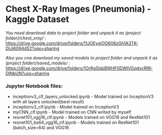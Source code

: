 # Chest X-Ray Images (Pneumonia) - Kaggle Dataset
*You need download data to project folder and unpack it as (project folder)/chest_xray/* :
https://drive.google.com/drive/folders/11JOEyqiOO608zGh1A3TK-DIJi6094dS2?usp=sharing

*Also you cna download my saved models to project folder and unpack it as (project folder)/saved_models/* :
https://drive.google.com/drive/folders/1OrRg5IsbBWHF0DWIVGqdycRfK-DlNbUN?usp=sharing
### Jupyter Notebook files:
  - inceptionv3_clf_layers_unlocked.ipynb - Model trained on InceptionV3 with all layers unlocked(best result)
  - inceptionv3_clf.ipynb - Model trained on InceptionV3 
  - myCNN_clf.ipynb - Model trained on CNN writed by myself
  - resnet101_vgg16_clf.ipynb - Models trained on VGG16 and ResNet101
  - resnet101_bs64_vgg16_clf.ipynb - Models trained on ResNet101 (batch_size=64) and VGG16 
